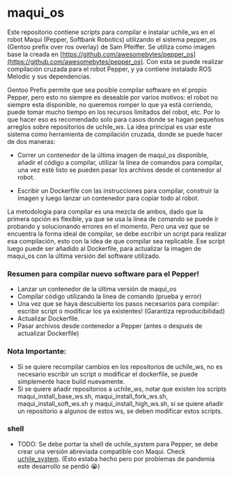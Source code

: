 # maqui_os

Este repositorio contiene scripts para compilar e instalar uchile_ws en el robot Maqui (Pepper, Softbank Robotics) utilizando el sistema  pepper_os (Gentoo prefix over ros overlay) de Sam Pfeiffer. Se utiliza como imagen base la creada en [https://github.com/awesomebytes/pepper_os](https://github.com/awesomebytes/pepper_os). Con esta se puede realizar compilación cruzada para el robot Pepper, y ya contiene instalado ROS Melodic y sus dependencias. 

Gentoo Prefix permite que sea posible compilar software en el propio Pepper, pero esto no siempre es deseable por varios motivos: el robot no siempre esta disponible, no queremos romper lo que ya está corriendo, puede tomar mucho tiempo en los recursos limitados del robot, etc. Por lo que hacer eso es recomendado solo para casos donde se hagan pequeños arreglos sobre repositorios de uchile_ws. La idea principal es usar este sistema como herramienta de compilación cruzada, donde se puede hacer de dos maneras:

- Correr un contenedor de la última imagen de maqui_os disponible, añadir el código a compilar, utilizar la línea de comandos para compilar, una vez esté listo se pueden pasar los archivos desde el contenedor al robot.

- Escribir un Dockerfile con las instrucciones para compilar, construir la imagen y luego lanzar un contenedor para copiar todo al robot.

La metodología para compilar es una mezcla de ambos, dado que la primera opción es flexible, ya que se usa la línea de comando se puede ir probando y solucionando errores en el momento. Pero una vez que se encuentra la forma ideal de compilar, se debe escribir un script para realizar esa compilación, esto con la idea de que compilar sea replicable. Ese script luego puede ser añadido al Dockerfile, para actualizar la imagen de maqui_os con la última versión del software utilizado.


### Resumen para compilar nuevo software para el Pepper!
- Lanzar un contenedor de la última versión de maqui_os
- Compilar código utilizando la línea de comando (prueba y error)
- Una vez que se haya descubierto los pasos necesarios para compilar: escribir script o modificar los ya existentes! (Garantiza reproducibilidad)
- Actualizar Dockerfile.
- Pasar archivos desde contenedor a Pepper (antes o después de actualizar Dockerfile)


### Nota Importante:
- Si se quiere recompilar cambios en los repositorios de uchile_ws, no es necesario escribir un script o modificar el dockerfile, se puede simplemente hace build nuevamente.
- Si se quiere añadir repositorios a uchile_ws, notar que existen los scripts maqui_install_base_ws.sh, maqui_install_fork_ws.sh, maqui_install_soft_ws.sh y maqui_install_high_ws.sh, si se quiere añadir un repositorio a algunos de estos ws, se deben modificar estos scripts.


### shell
- TODO: Se debe portar la shell de uchile_system para Pepper, se debe crear una versión abreviada compatible con Maqui. Check [uchile_system](https://github.com/uchile-robotics/uchile_system). (Esto estaba hecho pero por problemas de pandemia este desarrollo se perdió :sob:)